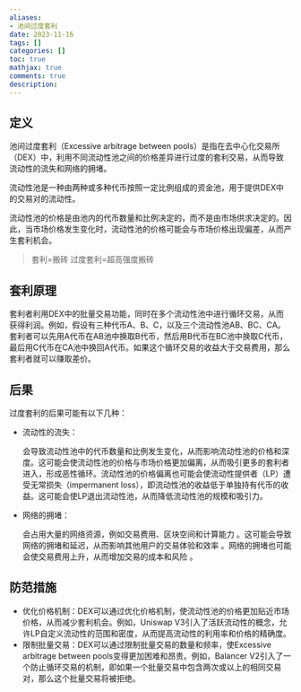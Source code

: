 ```yaml
---
aliases:
- 池间过度套利
date: 2023-11-16
tags: []
categories: []
toc: true
mathjax: true
comments: true
description: 
---
```


## 定义

池间过度套利（Excessive arbitrage between pools）是指在去中心化交易所（DEX）中，利用不同流动性池之间的价格差异进行过度的套利交易，从而导致流动性的流失和网络的拥堵。

流动性池是一种由两种或多种代币按照一定比例组成的资金池，用于提供DEX中的交易对的流动性。

流动性池的价格是由池内的代币数量和比例决定的，而不是由市场供求决定的。因此，当市场价格发生变化时，流动性池的价格可能会与市场价格出现偏差，从而产生套利机会。

> 套利=搬砖
> 过度套利=超高强度搬砖

## 套利原理

套利者利用DEX中的批量交易功能，同时在多个流动性池中进行循环交易，从而获得利润。例如，假设有三种代币A、B、C，以及三个流动性池AB、BC、CA。套利者可以先用A代币在AB池中换取B代币，然后用B代币在BC池中换取C代币，最后用C代币在CA池中换回A代币。如果这个循环交易的收益大于交易费用，那么套利者就可以赚取差价。

## 后果

过度套利的后果可能有以下几种：

- 流动性的流失：

    会导致流动性池中的代币数量和比例发生变化，从而影响流动性池的价格和深度。这可能会使流动性池的价格与市场价格更加偏离，从而吸引更多的套利者进入，形成恶性循环。流动性池的价格偏离也可能会使流动性提供者（LP）遭受无常损失（impermanent loss），即流动性池的收益低于单独持有代币的收益。这可能会使LP退出流动性池，从而降低流动性池的规模和吸引力。

- 网络的拥堵：

    会占用大量的网络资源，例如交易费用、区块空间和计算能力 。这可能会导致网络的拥堵和延迟，从而影响其他用户的交易体验和效率 。网络的拥堵也可能会使交易费用上升，从而增加交易的成本和风险 。

## 防范措施

- 优化价格机制：DEX可以通过优化价格机制，使流动性池的价格更加贴近市场价格，从而减少套利机会。例如，Uniswap V3引入了活跃流动性的概念，允许LP自定义流动性的范围和密度，从而提高流动性的利用率和价格的精确度。
- 限制批量交易：DEX可以通过限制批量交易的数量和频率，使Excessive arbitrage between pools变得更加困难和昂贵。例如，Balancer V2引入了一个防止循环交易的机制，即如果一个批量交易中包含两次或以上的相同交易对，那么这个批量交易将被拒绝。

